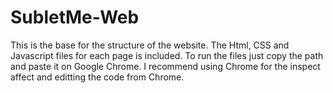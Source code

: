 # SubletMe-Web

This is the base for the structure of the website.
The Html, CSS and Javascript files for each page is included.
To run the files just copy the path and paste it on Google Chrome.
I recommend using Chrome for the inspect affect and editting the code from Chrome.
